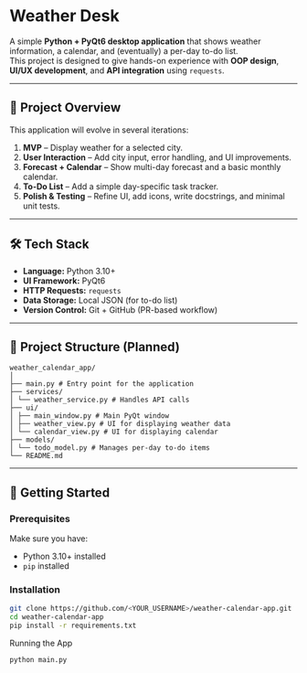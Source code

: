 # Weather Desk

A simple **Python + PyQt6 desktop application** that shows weather information, a calendar, and (eventually) a per-day to-do list.  
This project is designed to give hands-on experience with **OOP design**, **UI/UX development**, and **API integration** using `requests`.

---

## 📖 Project Overview

This application will evolve in several iterations:

1. **MVP** – Display weather for a selected city.
2. **User Interaction** – Add city input, error handling, and UI improvements.
3. **Forecast + Calendar** – Show multi-day forecast and a basic monthly calendar.
4. **To-Do List** – Add a simple day-specific task tracker.
5. **Polish & Testing** – Refine UI, add icons, write docstrings, and minimal unit tests.

---

## 🛠️ Tech Stack

- **Language:** Python 3.10+
- **UI Framework:** PyQt6
- **HTTP Requests:** `requests`
- **Data Storage:** Local JSON (for to-do list)
- **Version Control:** Git + GitHub (PR-based workflow)

---

## 📂 Project Structure (Planned)

```
weather_calendar_app/
│
├── main.py # Entry point for the application
├── services/
│ └── weather_service.py # Handles API calls
├── ui/
│ ├── main_window.py # Main PyQt window
│ ├── weather_view.py # UI for displaying weather data
│ └── calendar_view.py # UI for displaying calendar
├── models/
│ └── todo_model.py # Manages per-day to-do items
└── README.md
```

---

## 🚀 Getting Started

### Prerequisites
Make sure you have:
- Python 3.10+ installed
- `pip` installed

### Installation

```bash
git clone https://github.com/<YOUR_USERNAME>/weather-calendar-app.git
cd weather-calendar-app
pip install -r requirements.txt
```

Running the App

```python
python main.py
```

